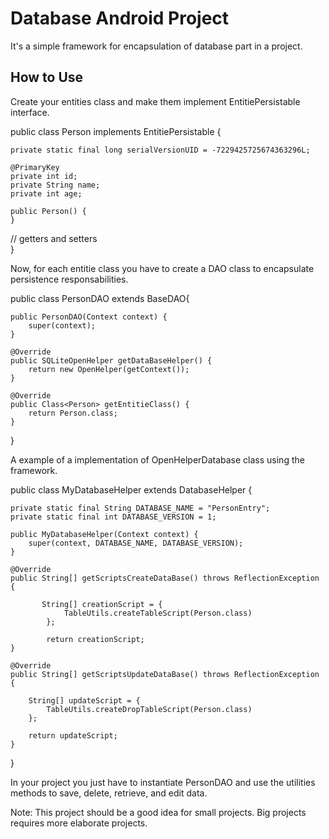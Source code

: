 <h1>Database Android Project</h1>

It's a simple framework for encapsulation of database part in a project.

<h2>How to Use</h2>

Create your entities class and make them implement EntitiePersistable interface.

public class Person implements EntitiePersistable {
	
	private static final long serialVersionUID = -7229425725674363296L;
	
	@PrimaryKey
	private int id;
	private String name;
	private int age;
	
	public Person() {
	}
	
// getters and setters	
}

Now, for each entitie class you have to create a DAO class to encapsulate persistence responsabilities.

public class PersonDAO extends BaseDAO<Person>{

	public PersonDAO(Context context) {
		super(context);
	}

	@Override
	public SQLiteOpenHelper getDataBaseHelper() {
		return new OpenHelper(getContext());
	}

	@Override
	public Class<Person> getEntitieClass() {
		return Person.class;
	} 
}

A example of a implementation of OpenHelperDatabase class using the framework.


public class MyDatabaseHelper extends DatabaseHelper {
	
	private static final String DATABASE_NAME = "PersonEntry";
	private static final int DATABASE_VERSION = 1;

	public MyDatabaseHelper(Context context) {
		super(context, DATABASE_NAME, DATABASE_VERSION); 
	}
	 
	@Override
	public String[] getScriptsCreateDataBase() throws ReflectionException {
	 
		   String[] creationScript = {
				TableUtils.createTableScript(Person.class)	
			};
			
			return creationScript;
	}

	@Override
	public String[] getScriptsUpdateDataBase() throws ReflectionException {
		
		String[] updateScript = {
			TableUtils.createDropTableScript(Person.class)	
		};
		
		return updateScript;
	}
}

In your project you just have to instantiate PersonDAO and use the utilities methods to save, delete, retrieve, and edit data.

Note: This project should be a good idea for small projects. Big projects requires more elaborate projects. 

